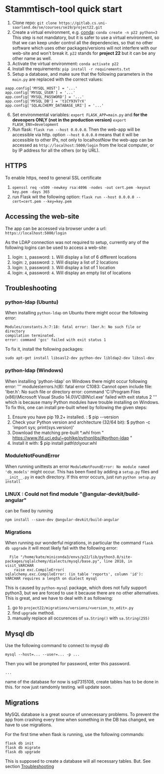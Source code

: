 # Stammtisch-tool quick start

1. Clone repo: `git clone https://gitlab.cs.uni-saarland.de/se/courses/se19/project22.git`
2. Create a virtual environment, e.g. [conda](https://docs.conda.io/en/latest/): `conda create -n p22 python=3`
This step is not mandatory, but it is safer to use a virtual environment, so that we can keep under control all the dependencies, so that no other software which uses other packages/versions will not interfere with our web-site and won't break it. `p22` stands for **project 22** but it can be any other name as well. 
3. Activate the virtual environment: `conda activate p22` 
4. Install the requirements: `pip install -r requirements.txt`
5. Setup a database, and make sure that the following parameters in the `main.py` are replaced with the correct values:

```
aapp.config['MYSQL_HOST'] = '...'
app.config['MYSQL_USER'] = '...'
app.config['MYSQL_PASSWORD'] = '...'
app.config['MYSQL_DB'] = 't1CY93V7rX'
app.config['SQLALCHEMY_DATABASE_URI'] = '...'

```

6. Set environmental variables: `export FLASK_APP=main.py` and **for the deveopers ONLY (not in the production version)** `export FLASK_ENV=development`
7. Run flask: `flask run --host 0.0.0.0`.
Then the web-app will be accessible via http. option `--host 0.0.0.0` means that it will be accessible to other IPs, not only to localhostNow the web-app can be accessed as `http://localhost:5000/login` from the local computer, or by IP address for all the others (or by URL).

## HTTPS

To enable https, need to general SSL certificate
1. `openssl req -x509 -newkey rsa:4096 -nodes -out cert.pem -keyout key.pem -days 365`
2. run Flask wit the following option: `flask run --host 0.0.0.0 --cert=cert.pem --key=key.pem`

## Accessing the web-site

The app can be accessed via browser under a url: `https://localhost:5000/login`

As the LDAP connection was not required to setup, currently any of the following logins can be used to access a web-site:

1. login: `1`, password: `1`. Will display a list of 6 different locations
2. login: `2`, password: `2`. Will display a list of 2 locations
3. login: `3`, password: `3`. Will display a list of 1 location
4. login: `4`, password: `4`. Will display an empty list of locations 





## Troubleshooting

### python-ldap (Ubuntu)
When installing `python-ldap` on Ubuntu there might occur the following error: 

```
Modules/constants.h:7:18: fatal error: lber.h: No such file or directory
compilation terminated.
error: command 'gcc' failed with exit status 1
```

To fix it, install the following packages: 

```
sudo apt-get install libsasl2-dev python-dev libldap2-dev libssl-dev
``` 

### python-ldap (Windows)
When installing 'python-ldap' on Windows there might occur following error:
'''
modules\errors.h(8): fatal error C1083: Cannot open include file: 'lber.h': No such file or directory
error: command 'C:\Program Files (x86)\Microsoft Visual Studio 14.0\VC\BIN\cl.exe' failed with exit status 2
'''
which is because many Python modules have trouble installing on Windows.
To fix this, one can install pre-built wheel by following the given steps: 

1. Ensure you have pip 19.2+ installed. :
    $ pip --version
2. Check your Python version and architecture (32/64 bit): 
    $ python -c 'import sys; print(sys.version)'
3. Download the matching pre-built *.whl from " https://www.lfd.uci.edu/~gohlke/pythonlibs/#python-ldap "
4. Install it with: 
    $ pip install path\to\your.whl


### ModuleNotFoundError 

When running unittests an error `ModuleNotFoundError: No module named 'db_models'` might occur.
This has been fixed by adding a `setup.py` files and `__init__.py` in each directory. 
If this error occurs, just run `python setup.py install`

###  LINUX : Could not find module "@angular-devkit/build-angular"

can be fixed by running
```
npm install --save-dev @angular-devkit/build-angular
```



### Migrations 

When running our wonderful migrations, in particular the command `flask db upgrade` it will most likely fail with the following error:

```
  File "/home/kate/miniconda3/envs/p22/lib/python3.8/site-packages/sqlalchemy/dialects/mysql/base.py", line 2018, in visit_VARCHAR
    raise exc.CompileError(
sqlalchemy.exc.CompileError: (in table 'reports', column 'id'): VARCHAR requires a length on dialect mysql
``` 

This is caused by `python-mysql` package, which does not fully support python3, but we are forced to use it because there are no other alternatives. This is great, and we have to deal with it as following:

1. go to `project22/migrations/versions/<version_to_edit>.py`
2. find `upgrade` method.
3. manually replace all occurences of `sa.String()` with `sa.String(255)`
 

## Mysql db

Use the following command to connect to mysql db

```
mysql --host=... --user=... -p ...
```
Then you will be prompted for password, enter this password.
```
...
```
name of the database for now is sql7315108, create tables has to be done in this. for now just ramdomly testing. will update soon.

## Migrations

MySQL database is a great source of unnecessary problems. To prevent the app from crashing every time when something in the DB has changed, we have to use migrations.

For the first time when flask is running, use the following commands:

```
flask db init
flask db migrate
flask db upgrade
``` 

This is supposed to create a database will all necessary tables. But. See section [Troubleshooting](###Migrations) 
